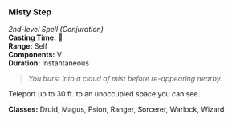 ### Misty Step  
*2nd-level Spell (Conjuration)*  
**Casting Time:** 🔵  
**Range:** Self  
**Components:** V  
**Duration:** Instantaneous  

> *You burst into a cloud of mist before re-appearing nearby.*

Teleport up to 30 ft. to an unoccupied space you can see.

**Classes:** Druid, Magus, Psion, Ranger, Sorcerer, Warlock, Wizard
